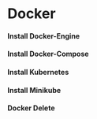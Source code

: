 # Docker 

#### Install Docker-Engine 
#### Install Docker-Compose
#### Install Kubernetes 
#### Install Minikube
#### Docker Delete

